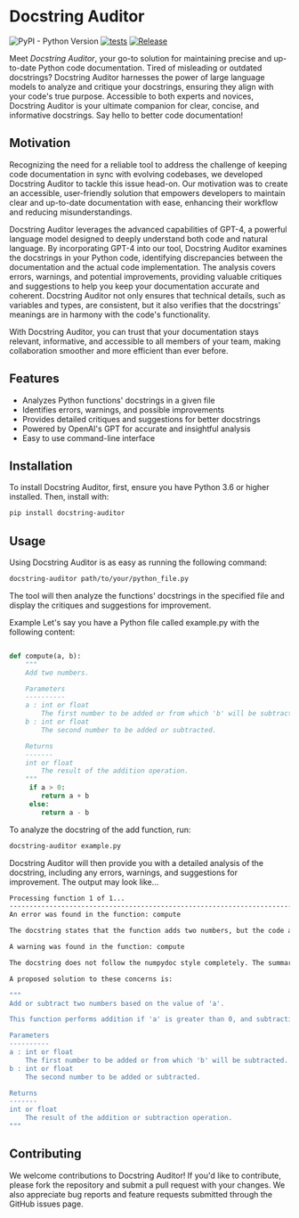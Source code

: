 # Docstring Auditor

![PyPI - Python Version](https://img.shields.io/pypi/pyversions/docstring-auditor)
[![tests](https://github.com/rob-luke/docstring-auditor/actions/workflows/test.yml/badge.svg)](https://github.com/rob-luke/docstring-auditor/actions/workflows/test.yml)
[![Release](https://github.com/rob-luke/docstring-auditor/actions/workflows/release.yml/badge.svg)](https://github.com/rob-luke/docstring-auditor/actions/workflows/release.yml)

Meet _Docstring Auditor_, your go-to solution for maintaining precise and up-to-date Python code documentation. Tired of misleading or outdated docstrings? Docstring Auditor harnesses the power of large language models to analyze and critique your docstrings, ensuring they align with your code's true purpose. Accessible to both experts and novices, Docstring Auditor is your ultimate companion for clear, concise, and informative docstrings. Say hello to better code documentation!

## Motivation

Recognizing the need for a reliable tool to address the challenge of keeping code documentation in sync with evolving codebases, we developed Docstring Auditor to tackle this issue head-on. Our motivation was to create an accessible, user-friendly solution that empowers developers to maintain clear and up-to-date documentation with ease, enhancing their workflow and reducing misunderstandings.

Docstring Auditor leverages the advanced capabilities of GPT-4, a powerful language model designed to deeply understand both code and natural language. By incorporating GPT-4 into our tool, Docstring Auditor examines the docstrings in your Python code, identifying discrepancies between the documentation and the actual code implementation. The analysis covers errors, warnings, and potential improvements, providing valuable critiques and suggestions to help you keep your documentation accurate and coherent. Docstring Auditor not only ensures that technical details, such as variables and types, are consistent, but it also verifies that the docstrings' meanings are in harmony with the code's functionality.

With Docstring Auditor, you can trust that your documentation stays relevant, informative, and accessible to all members of your team, making collaboration smoother and more efficient than ever before.


## Features
- Analyzes Python functions' docstrings in a given file
- Identifies errors, warnings, and possible improvements
- Provides detailed critiques and suggestions for better docstrings
- Powered by OpenAI's GPT for accurate and insightful analysis
- Easy to use command-line interface


## Installation
To install Docstring Auditor, first, ensure you have Python 3.6 or higher installed. Then, install with:

```bash
pip install docstring-auditor
```

## Usage
Using Docstring Auditor is as easy as running the following command:

```bash
docstring-auditor path/to/your/python_file.py
```

The tool will then analyze the functions' docstrings in the specified file and display the critiques and suggestions for improvement.

Example
Let's say you have a Python file called example.py with the following content:

```python

def compute(a, b):
    """
    Add two numbers.

    Parameters
    ----------
    a : int or float
        The first number to be added or from which 'b' will be subtracted.
    b : int or float
        The second number to be added or subtracted.

    Returns
    -------
    int or float
        The result of the addition operation.
    """
     if a > 0:
        return a + b
     else:
        return a - b

```

To analyze the docstring of the add function, run:

```bash
docstring-auditor example.py
```
Docstring Auditor will then provide you with a detailed analysis of the docstring, including any errors, warnings, and suggestions for improvement.
The output may look like...

```bash
Processing function 1 of 1...
--------------------------------------------------------------------------------
An error was found in the function: compute

The docstring states that the function adds two numbers, but the code also performs subtraction if 'a' is less than or equal to 0. The docstring should accurately describe both addition and subtraction operations.

A warning was found in the function: compute

The docstring does not follow the numpydoc style completely. The summary line should be a one-line summary, and the extended description should be provided in a separate paragraph.

A proposed solution to these concerns is:

"""
Add or subtract two numbers based on the value of 'a'.

This function performs addition if 'a' is greater than 0, and subtraction if 'a' is less than or equal to 0.

Parameters
----------
a : int or float
    The first number to be added or from which 'b' will be subtracted.
b : int or float
    The second number to be added or subtracted.

Returns
-------
int or float
    The result of the addition or subtraction operation.
"""

```

## Contributing
We welcome contributions to Docstring Auditor! If you'd like to contribute, please fork the repository and submit a pull request with your changes. We also appreciate bug reports and feature requests submitted through the GitHub issues page.

